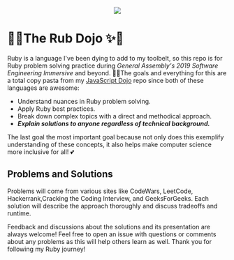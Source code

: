 <p align="center">
<img src="https://cloud.netlifyusercontent.com/assets/344dbf88-fdf9-42bb-adb4-46f01eedd629/f8f09554-8991-4572-b2f6-eb2430e97462/ruby-on-rails.png">
<h1>💎✨The Rub Dojo ✨💎</h1>
</p>

Ruby is a language I've been dying to add to my toolbelt, so this repo is for Ruby problem solving practice during *General Assembly's 2019 Software Engineering Immersive* and beyond. 💪🔥The goals and everything for this are a total copy pasta from my [JavaScript Dojo](https://github.com/acupoftee/JS-Practice) repo since both of these languages are awesome:

* Understand nuances in Ruby problem solving. 
* Apply Ruby best practices.
* Break down complex topics with a direct and methodical approach.
* ***Explain solutions to anyone regardless of technical background.*** 

The last goal the most important goal because not only does this exemplify understanding of these concepts, it also helps make computer science more inclusive for all! 💕 

## Problems and Solutions
Problems will come from various sites like CodeWars, LeetCode, Hackerrank,Cracking the Coding Interview, and GeeksForGeeks. Each solution will describe the approach thoroughly and discuss tradeoffs and runtime. 

Feedback and discussions about the solutions and its presentation are always welcome! Feel free to open an issue with questions or comments about any problems as this will help others learn as well. Thank you for following my Ruby journey! 